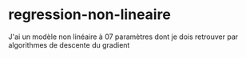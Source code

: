 # regression-non-lineaire
J'ai un modèle non linéaire à 07 paramètres dont je dois retrouver par algorithmes de descente du gradient
